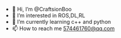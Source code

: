 - 👋 Hi, I’m @CraftsionBoo
- 👀 I’m interested in ROS,DL,RL
- 🌱 I’m currently learning c++ and python
- 📫 How to reach me 574461760@qq.com

<!---
CraftsionBoo/CraftsionBoo is a ✨ special ✨ repository because its `README.md` (this file) appears on your GitHub profile.
You can click the Preview link to take a look at your changes.
--->
